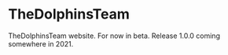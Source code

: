# TheDolphinsTeam
TheDolphinsTeam website. For now in beta. Release 1.0.0 coming somewhere in 2021.
